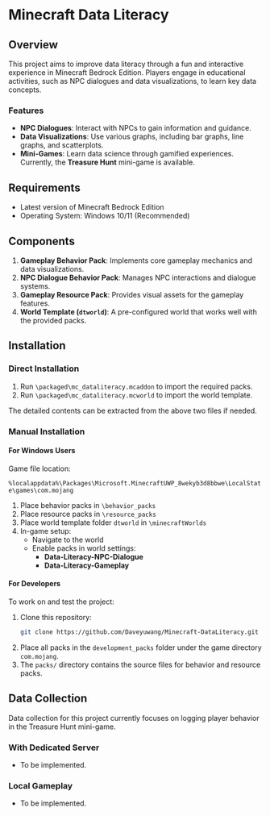 # Minecraft Data Literacy
## Overview

This project aims to improve data literacy through a fun and interactive experience in Minecraft Bedrock Edition. Players engage in educational activities, such as NPC dialogues and data visualizations, to learn key data concepts. 

### Features

- **NPC Dialogues**: Interact with NPCs to gain information and guidance.
- **Data Visualizations**: Use various graphs, including bar graphs, line graphs, and scatterplots.
- **Mini-Games**: Learn data science through gamified experiences. Currently, the **Treasure Hunt** mini-game is available.

## Requirements

- Latest version of Minecraft Bedrock Edition
- Operating System: Windows 10/11 (Recommended)

## Components
1. **Gameplay Behavior Pack**: Implements core gameplay mechanics and data visualizations.
2. **NPC Dialogue Behavior Pack**: Manages NPC interactions and dialogue systems.
3. **Gameplay Resource Pack**: Provides visual assets for the gameplay features.
4. **World Template (`dtworld`)**: A pre-configured world that works well with the provided packs.


## Installation

### Direct Installation

1. Run `\packaged\mc_dataliteracy.mcaddon` to import the required packs.
2. Run `\packaged\mc_dataliteracy.mcworld` to import the world template.

The detailed contents can be extracted from the above two files if needed.

### Manual Installation

#### For Windows Users
Game file location:

`%localappdata%\Packages\Microsoft.MinecraftUWP_8wekyb3d8bbwe\LocalState\games\com.mojang`

1. Place behavior packs in `\behavior_packs`
2. Place resource packs in `\resource_packs`
3. Place world template folder `dtworld` in `\minecraftWorlds`
4. In-game setup:
   - Navigate to the world
   - Enable packs in world settings:
     - **Data-Literacy-NPC-Dialogue**
     - **Data-Literacy-Gameplay**

#### For Developers
To work on and test the project:

1. Clone this repository:
    ```bash
    git clone https://github.com/Daveyuwang/Minecraft-DataLiteracy.git
    ```
2. Place all packs in the `development_packs` folder under the game directory `com.mojang`.
3. The `packs/` directory contains the source files for behavior and resource packs.

## Data Collection
Data collection for this project currently focuses on logging player behavior in the Treasure Hunt mini-game.

### With Dedicated Server
- To be implemented.

### Local Gameplay
- To be implemented.